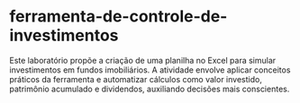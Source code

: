 # ferramenta-de-controle-de-investimentos
Este laboratório propõe a criação de uma planilha no Excel para simular investimentos em fundos imobiliários. A atividade envolve aplicar conceitos práticos da ferramenta e automatizar cálculos como valor investido, patrimônio acumulado e dividendos, auxiliando decisões mais conscientes.
